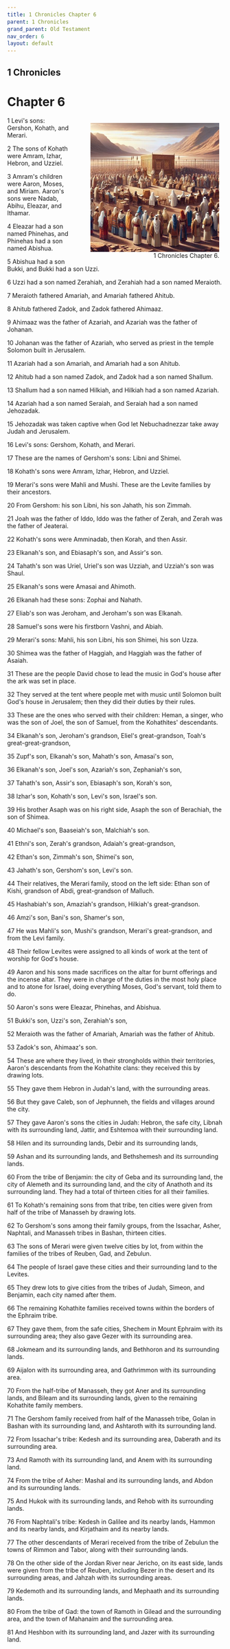 ```yaml
---
title: 1 Chronicles Chapter 6
parent: 1 Chronicles
grand_parent: Old Testament
nav_order: 6
layout: default
---
```


## 1 Chronicles

# Chapter 6

<figure style="float: right; margin-right: 10px;">
    <img src="/assets/Image/1 Chronicles/500/6.jpg" alt="1 Chronicles Chapter 6" style="width: 300px; height: 300px; float: right;padding-left: 10px;"/>
    <figcaption style="clear: both;text-align: right;">1 Chronicles Chapter 6.</figcaption>
</figure>
1 Levi's sons: Gershon, Kohath, and Merari.

2 The sons of Kohath were Amram, Izhar, Hebron, and Uzziel.

3 Amram's children were Aaron, Moses, and Miriam. Aaron's sons were Nadab, Abihu, Eleazar, and Ithamar.

4 Eleazar had a son named Phinehas, and Phinehas had a son named Abishua.

5 Abishua had a son Bukki, and Bukki had a son Uzzi.

6 Uzzi had a son named Zerahiah, and Zerahiah had a son named Meraioth.

7 Meraioth fathered Amariah, and Amariah fathered Ahitub.

8 Ahitub fathered Zadok, and Zadok fathered Ahimaaz.

9 Ahimaaz was the father of Azariah, and Azariah was the father of Johanan.

10 Johanan was the father of Azariah, who served as priest in the temple Solomon built in Jerusalem.

11 Azariah had a son Amariah, and Amariah had a son Ahitub.

12 Ahitub had a son named Zadok, and Zadok had a son named Shallum.

13 Shallum had a son named Hilkiah, and Hilkiah had a son named Azariah.

14 Azariah had a son named Seraiah, and Seraiah had a son named Jehozadak.

15 Jehozadak was taken captive when God let Nebuchadnezzar take away Judah and Jerusalem.

16 Levi's sons: Gershom, Kohath, and Merari.

17 These are the names of Gershom's sons: Libni and Shimei.

18 Kohath's sons were Amram, Izhar, Hebron, and Uzziel.

19 Merari's sons were Mahli and Mushi. These are the Levite families by their ancestors.

20 From Gershom: his son Libni, his son Jahath, his son Zimmah.

21 Joah was the father of Iddo, Iddo was the father of Zerah, and Zerah was the father of Jeaterai.

22 Kohath's sons were Amminadab, then Korah, and then Assir.

23 Elkanah's son, and Ebiasaph's son, and Assir's son.

24 Tahath's son was Uriel, Uriel's son was Uzziah, and Uzziah's son was Shaul.

25 Elkanah's sons were Amasai and Ahimoth.

26 Elkanah had these sons: Zophai and Nahath.

27 Eliab's son was Jeroham, and Jeroham's son was Elkanah.

28 Samuel's sons were his firstborn Vashni, and Abiah.

29 Merari's sons: Mahli, his son Libni, his son Shimei, his son Uzza.

30 Shimea was the father of Haggiah, and Haggiah was the father of Asaiah.

31 These are the people David chose to lead the music in God's house after the ark was set in place.

32 They served at the tent where people met with music until Solomon built God's house in Jerusalem; then they did their duties by their rules.

33 These are the ones who served with their children: Heman, a singer, who was the son of Joel, the son of Samuel, from the Kohathites' descendants.

34 Elkanah's son, Jeroham's grandson, Eliel's great-grandson, Toah's great-great-grandson,

35 Zupf's son, Elkanah's son, Mahath's son, Amasai's son,

36 Elkanah's son, Joel's son, Azariah's son, Zephaniah's son,

37 Tahath's son, Assir's son, Ebiasaph's son, Korah's son,

38 Izhar's son, Kohath's son, Levi's son, Israel's son.

39 His brother Asaph was on his right side, Asaph the son of Berachiah, the son of Shimea.

40 Michael's son, Baaseiah's son, Malchiah's son.

41 Ethni's son, Zerah's grandson, Adaiah's great-grandson,

42 Ethan's son, Zimmah's son, Shimei's son,

43 Jahath's son, Gershom's son, Levi's son.

44 Their relatives, the Merari family, stood on the left side: Ethan son of Kishi, grandson of Abdi, great-grandson of Malluch.

45 Hashabiah's son, Amaziah's grandson, Hilkiah's great-grandson.

46 Amzi's son, Bani's son, Shamer's son,

47 He was Mahli's son, Mushi's grandson, Merari's great-grandson, and from the Levi family.

48 Their fellow Levites were assigned to all kinds of work at the tent of worship for God's house.

49 Aaron and his sons made sacrifices on the altar for burnt offerings and the incense altar. They were in charge of the duties in the most holy place and to atone for Israel, doing everything Moses, God's servant, told them to do.

50 Aaron's sons were Eleazar, Phinehas, and Abishua.

51 Bukki's son, Uzzi's son, Zerahiah's son,

52 Meraioth was the father of Amariah, Amariah was the father of Ahitub.

53 Zadok's son, Ahimaaz's son.

54 These are where they lived, in their strongholds within their territories, Aaron's descendants from the Kohathite clans: they received this by drawing lots.

55 They gave them Hebron in Judah's land, with the surrounding areas.

56 But they gave Caleb, son of Jephunneh, the fields and villages around the city.

57 They gave Aaron's sons the cities in Judah: Hebron, the safe city, Libnah with its surrounding land, Jattir, and Eshtemoa with their surrounding land.

58 Hilen and its surrounding lands, Debir and its surrounding lands,

59 Ashan and its surrounding lands, and Bethshemesh and its surrounding lands.

60 From the tribe of Benjamin: the city of Geba and its surrounding land, the city of Alemeth and its surrounding land, and the city of Anathoth and its surrounding land. They had a total of thirteen cities for all their families.

61 To Kohath's remaining sons from that tribe, ten cities were given from half of the tribe of Manasseh by drawing lots.

62 To Gershom's sons among their family groups, from the Issachar, Asher, Naphtali, and Manasseh tribes in Bashan, thirteen cities.

63 The sons of Merari were given twelve cities by lot, from within the families of the tribes of Reuben, Gad, and Zebulun.

64 The people of Israel gave these cities and their surrounding land to the Levites.

65 They drew lots to give cities from the tribes of Judah, Simeon, and Benjamin, each city named after them.

66 The remaining Kohathite families received towns within the borders of the Ephraim tribe.

67 They gave them, from the safe cities, Shechem in Mount Ephraim with its surrounding area; they also gave Gezer with its surrounding area.

68 Jokmeam and its surrounding lands, and Bethhoron and its surrounding lands.

69 Aijalon with its surrounding area, and Gathrimmon with its surrounding area.

70 From the half-tribe of Manasseh, they got Aner and its surrounding lands, and Bileam and its surrounding lands, given to the remaining Kohathite family members.

71 The Gershom family received from half of the Manasseh tribe, Golan in Bashan with its surrounding land, and Ashtaroth with its surrounding land.

72 From Issachar's tribe: Kedesh and its surrounding area, Daberath and its surrounding area.

73 And Ramoth with its surrounding land, and Anem with its surrounding land.

74 From the tribe of Asher: Mashal and its surrounding lands, and Abdon and its surrounding lands.

75 And Hukok with its surrounding lands, and Rehob with its surrounding lands.

76 From Naphtali's tribe: Kedesh in Galilee and its nearby lands, Hammon and its nearby lands, and Kirjathaim and its nearby lands.

77 The other descendants of Merari received from the tribe of Zebulun the towns of Rimmon and Tabor, along with their surrounding lands.

78 On the other side of the Jordan River near Jericho, on its east side, lands were given from the tribe of Reuben, including Bezer in the desert and its surrounding areas, and Jahzah with its surrounding areas.

79 Kedemoth and its surrounding lands, and Mephaath and its surrounding lands.

80 From the tribe of Gad: the town of Ramoth in Gilead and the surrounding area, and the town of Mahanaim and the surrounding area.

81 And Heshbon with its surrounding land, and Jazer with its surrounding land.


